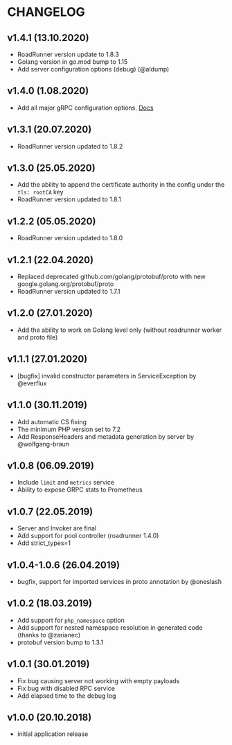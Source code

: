 CHANGELOG
=========

v1.4.1 (13.10.2020)
-------------------
- RoadRunner version update to 1.8.3
- Golang version in go.mod bump to 1.15
- Add server configuration options (debug) (@aldump)

v1.4.0 (1.08.2020)
-------------------
- Add all major gRPC configuration options. [Docs](https://github.com/spiral/docs/blob/master/grpc/configuration.md#application-server)

v1.3.1 (20.07.2020)
-------------------
- RoadRunner version updated to 1.8.2

v1.3.0 (25.05.2020)
-------------------
- Add the ability to append the certificate authority in the config under the `tls: rootCA` key
- RoadRunner version updated to 1.8.1

v1.2.2 (05.05.2020)
-------------------
- RoadRunner version updated to 1.8.0

v1.2.1 (22.04.2020)
-------------------
- Replaced deprecated github.com/golang/protobuf/proto with new google.golang.org/protobuf/proto
- RoadRunner version updated to 1.7.1

v1.2.0 (27.01.2020)
-------------------
- Add the ability to work on Golang level only (without roadrunner worker and proto file)

v1.1.1 (27.01.2020)
-------------------
- [bugfix] invalid constructor parameters in ServiceException by @everflux

v1.1.0 (30.11.2019)
-------------------
- Add automatic CS fixing
- The minimum PHP version set to 7.2
- Add ResponseHeaders and metadata generation by server by @wolfgang-braun

v1.0.8 (06.09.2019)
-------------------
- Include `limit` and `metrics` service
- Ability to expose GRPC stats to Prometheus

v1.0.7 (22.05.2019)
-------------------
- Server and Invoker are final
- Add support for pool controller (roadrunner 1.4.0) 
- Add strict_types=1

v1.0.4-1.0.6 (26.04.2019)
-------------------
- bugfix, support for imported services in proto annotation by @oneslash 

v1.0.2 (18.03.2019)
-------------------
- Add support for `php_namespace` option
- Add support for nested namespace resolution in generated code
  (thanks to @zarianec)
- protobuf version bump to 1.3.1

v1.0.1 (30.01.2019)
-------------------
- Fix bug causing server not working with empty payloads
- Fix bug with disabled RPC service
- Add elapsed time to the debug log

v1.0.0 (20.10.2018)
-------------------
- initial application release
